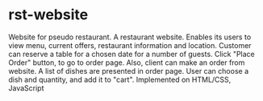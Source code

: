# rst-website
Website for pseudo restaurant.
A restaurant website. Enables its users to view menu, current offers, restaurant information and location.
Customer can reserve a table for a chosen date for a number of guests. 
Click "Place Order" button, to go to order page.
Also, client can make an order from website. A list of dishes are presented in order page. User can choose a dish and quantity, and add it to "cart".
Implemented on HTML/CSS, JavaScript
